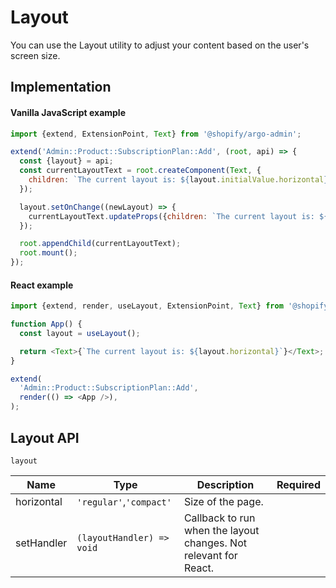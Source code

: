 # Layout

You can use the Layout utility to adjust your content based on the user's screen size.

## Implementation

#### Vanilla JavaScript example

```js
import {extend, ExtensionPoint, Text} from '@shopify/argo-admin';

extend('Admin::Product::SubscriptionPlan::Add', (root, api) => {
  const {layout} = api;
  const currentLayoutText = root.createComponent(Text, {
    children: `The current layout is: ${layout.initialValue.horizontal}`,
  });

  layout.setOnChange((newLayout) => {
    currentLayoutText.updateProps({children: `The current layout is: ${newLayout.horizontal}`});
  });

  root.appendChild(currentLayoutText);
  root.mount();
});
```

#### React example

```js
import {extend, render, useLayout, ExtensionPoint, Text} from '@shopify/argo-admin';

function App() {
  const layout = useLayout();

  return <Text>{`The current layout is: ${layout.horizontal}`}</Text>;
}

extend(
  'Admin::Product::SubscriptionPlan::Add',
  render(() => <App />),
);
```

## Layout API

`layout`

| Name       | Type                      | Description                                                      | Required |
| ---------- | ------------------------- | ---------------------------------------------------------------- | -------- |
| horizontal | `'regular'`,`'compact'`   | Size of the page.                                                |          |
| setHandler | `(layoutHandler) => void` | Callback to run when the layout changes. Not relevant for React. |          |

